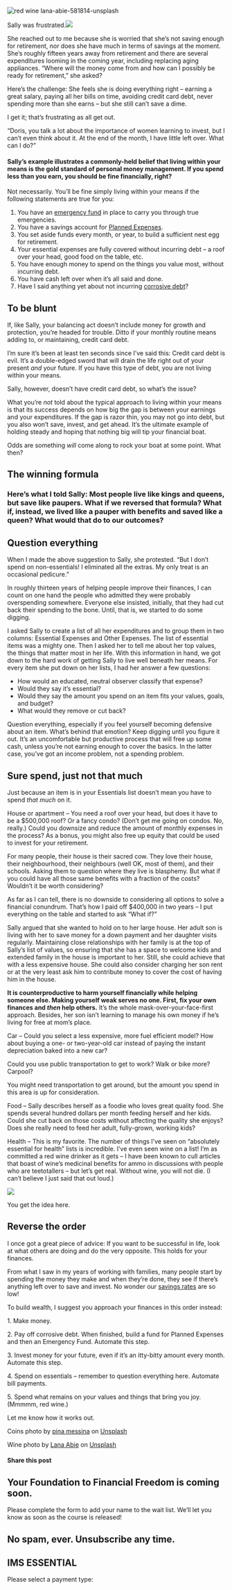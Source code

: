 ![red wine lana-abie-581814-unsplash](https://yourfinanciallaunchpad.com/wp-content/uploads/elementor/thumbs/red-wine-lana-abie-581814-unsplash-qdc6cpthe1jg09nepcheyd0ymqwyqy89x64timb4aw.jpg "red wine lana-abie-581814-unsplash")

Sally was frustrated.![](http://yflmainprod.wpengine.com/wp-content/uploads/2018/10/coins-pina-messina-465028-unsplash-225x300.jpg)

She reached out to me because she is worried that she’s not saving enough for retirement, nor does she have much in terms of savings at the moment. She’s roughly fifteen years away from retirement and there are several expenditures looming in the coming year, including replacing aging appliances. “Where will the money come from and how can I possibly be ready for retirement,” she asked?

Here’s the challenge: She feels she is doing everything right – earning a great salary, paying all her bills on time, avoiding credit card debt, never spending more than she earns – but she still can’t save a dime.

I get it; that’s frustrating as all get out.

“Doris, you talk a lot about the importance of women learning to invest, but I can’t even think about it. At the end of the month, I have little left over. What can I do?”

#### Sally’s example illustrates a commonly-held belief that living within your means is the gold standard of personal money management. If you spend less than you earn, you should be fine financially, right?

Not necessarily. You’ll be fine simply living within your means if the following statements are true for you:

1. You have an [emergency fund](https://yflmainprod.wpengine.com/2018/07/rethinking-emergency-funds/) in place to carry you through true emergencies.
2. You have a savings account for [Planned Expenses](https://yflmainprod.wpengine.com/2018/07/rethinking-emergency-funds/).
3. You set aside funds every month, or year, to build a sufficient nest egg for retirement.
4. Your essential expenses are fully covered without incurring debt – a roof over your head, good food on the table, etc.
5. You have enough money to spend on the things you value most, without incurring debt.
6. You have cash left over when it’s all said and done.
7. Have I said anything yet about not incurring [corrosive debt](https://yflmainprod.wpengine.com/2017/02/are-you-really-living-within-your-means/)?

## To be blunt

If, like Sally, your balancing act doesn’t include money for growth and protection, you’re headed for trouble. Ditto if your monthly routine means adding to, or maintaining, credit card debt.

I’m sure it’s been at least ten seconds since I’ve said this: Credit card debt is evil. It’s a double-edged sword that will drain the life right out of your present *and* your future. If you have this type of debt, you are not living within your means.

Sally, however, doesn’t have credit card debt, so what’s the issue?

What you’re *not* told about the typical approach to living within your means is that its success depends on how big the gap is between your earnings and your expenditures. If the gap is razor thin, you may not go into debt, but you also won’t save, invest, and get ahead. It’s the ultimate example of holding steady and hoping that nothing big will tip your financial boat.

Odds are something *will* come along to rock your boat at some point. What then?

## The winning formula

### Here’s what I told Sally: Most people live like kings and queens, but save like paupers. What if we reversed that formula? What if, instead, we lived like a pauper with benefits and saved like a queen? What would that do to our outcomes?

## Question everything

When I made the above suggestion to Sally, she protested. “But I don’t spend on non-essentials! I eliminated all the extras. My only treat is an occasional pedicure.”

In roughly thirteen years of helping people improve their finances, I can count on one hand the people who admitted they were probably overspending somewhere. Everyone else insisted, initially, that they had cut back their spending to the bone. Until, that is, we started to do some digging.

I asked Sally to create a list of all her expenditures and to group them in two columns: Essential Expenses and Other Expenses. The list of essential items was a mighty one. Then I asked her to tell me about her top values, the things that matter most in her life. With this information in hand, we got down to the hard work of getting Sally to live well beneath her means. For every item she put down on her lists, I had her answer a few questions:

- How would an educated, neutral observer classify that expense?
- Would they say it’s essential?
- Would they say the amount you spend on an item fits your values, goals, and budget?
- What would they remove or cut back?

Question everything, especially if you feel yourself becoming defensive about an item. What’s behind that emotion? Keep digging until you figure it out. It’s an uncomfortable but productive process that will free up some cash, unless you’re not earning enough to cover the basics. In the latter case, you’ve got an income problem, not a spending problem.

## Sure spend, just not that much

Just because an item is in your Essentials list doesn’t mean you have to spend *that much* on it.

House or apartment – You need a roof over your head, but does it have to be a $500,000 roof? Or a fancy condo? (Don’t get me going on condos. No, really.) Could you downsize and reduce the amount of monthly expenses in the process? As a bonus, you might also free up equity that could be used to invest for your retirement.

For many people, their house is their sacred cow. They love their house, their neighbourhood, their neighbours (well OK, most of them), and their schools. Asking them to question where they live is blasphemy. But what if you could have all those same benefits with a fraction of the costs? Wouldn’t it be worth considering?

As far as I can tell, there is no downside to considering all options to solve a financial conundrum. That’s how I paid off $400,000 in two years – I put everything on the table and started to ask “What if?”

Sally argued that she wanted to hold on to her large house. Her adult son is living with her to save money for a down payment and her daughter visits regularly. Maintaining close relationships with her family is at the top of Sally’s list of values, so ensuring that she has a space to welcome kids and extended family in the house is important to her. Still, she could achieve that with a less expensive house. She could also consider charging her son rent or at the very least ask him to contribute money to cover the cost of having him in the house.

**It is counterproductive to harm yourself financially while helping someone else. Making yourself weak serves no one. First, fix your own finances and *then* help others.** It’s the whole mask-over-your-face-first approach. Besides, her son isn’t learning to manage his own money if he’s living for free at mom’s place.

Car – Could you select a less expensive, more fuel efficient model? How about buying a one- or two-year-old car instead of paying the instant depreciation baked into a new car?

Could you use public transportation to get to work? Walk or bike more? Carpool?

You might need transportation to get around, but the amount you spend in this area is up for consideration.

Food – Sally describes herself as a foodie who loves great quality food. She spends several hundred dollars per month feeding herself and her kids. Could she cut back on those costs without affecting the quality she enjoys? Does she really need to feed her adult, fully-grown, working kids?

Health – This is my favorite. The number of things I’ve seen on “absolutely essential for health” lists is incredible. I’ve even seen wine on a list! I’m as committed a red wine drinker as it gets – I have been known to cull articles that boast of wine’s medicinal benefits for ammo in discussions with people who are teetotallers – but let’s get real. Without wine, you will not die. (I can’t believe I just said that out loud.)

![](http://yflmainprod.wpengine.com/wp-content/uploads/2018/10/red-wine-lana-abie-581814-unsplash.jpg)

You get the idea here.

## Reverse the order

I once got a great piece of advice: If you want to be successful in life, look at what others are doing and do the very opposite. This holds for your finances.

From what I saw in my years of working with families, many people start by spending the money they make and when they’re done, they see if there’s anything left over to save and invest. No wonder our [savings rates](https://tradingeconomics.com/canada/personal-savings) are so low!

To build wealth, I suggest you approach your finances in this order instead:

1\. Make money.

2\. Pay off corrosive debt. When finished, build a fund for Planned Expenses and then an Emergency Fund. Automate this step.

3\. Invest money for your future, even if it’s an itty-bitty amount every month. Automate this step.

4\. Spend on essentials – remember to question everything here. Automate bill payments.

5\. Spend what remains on your values and things that bring you joy. (Mmmmm, red wine.)

Let me know how it works out.

Coins photo by [pina messina](https://unsplash.com/photos/Sw2XNTgA-wc?utm_source=unsplash&utm_medium=referral&utm_content=creditCopyText) on [Unsplash](https://unsplash.com/?utm_source=unsplash&utm_medium=referral&utm_content=creditCopyText)

Wine photo by [Lana Abie](https://unsplash.com/photos/De3-PUfrO5Q?utm_source=unsplash&utm_medium=referral&utm_content=creditCopyText) on [Unsplash](https://unsplash.com/?utm_source=unsplash&utm_medium=referral&utm_content=creditCopyText)

#### Share this post

## Your Foundation to Financial Freedom is coming soon.

Please complete the form to add your name to the wait list. We’ll let you know as soon as the course is released!

## No spam, ever. Unsubscribe any time.

## IMS ESSENTIAL

Please select a payment type: